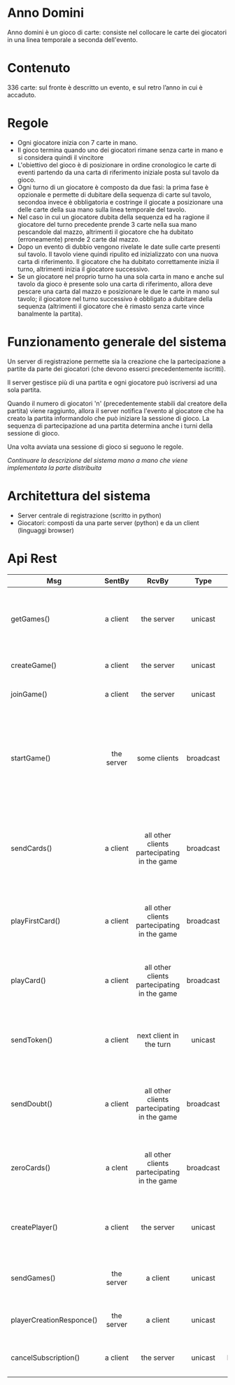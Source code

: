 Anno Domini
===========

Anno domini è un gioco di carte: consiste nel collocare le carte dei giocatori in una linea temporale a seconda dell'evento.

Contenuto
=========
336 carte: sul fronte è descritto un evento, e sul retro l’anno in cui è accaduto.

Regole
======
* Ogni giocatore inizia con 7 carte in mano.
* Il gioco termina quando uno dei giocatori rimane senza carte in mano e si considera quindi il vincitore
* L'obiettivo del gioco è di posizionare in ordine cronologico le carte di eventi partendo da una carta di riferimento iniziale posta sul tavolo da gioco.
* Ogni turno di un giocatore è composto da due fasi: la prima fase è opzionale e permette di dubitare della sequenza di carte sul tavolo, secondoa invece è obbligatoria e costringe il giocate a posizionare una delle carte della sua mano sulla linea temporale del tavolo. 
* Nel caso in cui un giocatore dubita della sequenza ed ha ragione il giocatore del turno precedente prende 3 carte nella sua mano pescandole dal mazzo, altrimenti il giocatore che ha dubitato (erroneamente) prende 2 carte dal mazzo.
* Dopo un evento di dubbio vengono rivelate le date sulle carte presenti sul tavolo. Il tavolo viene quindi ripulito ed inizializzato con una nuova carta di riferimento. Il giocatore che ha dubitato correttamente inizia il turno, altrimenti inizia il giocatore successivo.
* Se un giocatore nel proprio turno ha una sola carta in mano e anche sul tavolo da gioco è presente solo una carta di riferimento, allora deve pescare una carta dal mazzo e posizionare le due le carte in mano sul tavolo; il giocatore nel turno successivo è obbligato a dubitare della sequenza (altrimenti il giocatore che è rimasto senza carte vince banalmente la partita).

Funzionamento generale del sistema
==================================
Un server di registrazione permette sia la creazione che la partecipazione a partite da parte dei giocatori (che devono esserci precedentemente iscritti).

Il server gestisce più di una partita e ogni giocatore può iscriversi ad una sola partita.

Quando il numero di giocatori 'n' (precedentemente stabili dal creatore della partita) viene raggiunto, allora il server notifica l'evento al giocatore che ha creato la partita informandolo che può iniziare la sessione di gioco.
La sequenza di partecipazione ad una partita determina anche i turni della sessione di gioco.

Una volta avviata una sessione di gioco si seguono le regole. 

_Continuare la descrizione del sistema mano a mano che viene implementata la parte distribuita_

Architettura del sistema
========================
* Server centrale di registrazione (scritto in python)
* Giocatori: composti da una parte server (python) e da un client (linguaggi browser)


Api Rest
==================
| Msg | SentBy | RcvBy | Type |Crud | Description |
|-----|:------:|:-----:|:----:|:---:|------------:|
| getGames() | a client | the server | unicast | GET |un client desidera ricevere la lista di partite pubbliche disponibili sul server |
| createGame() | a client | the server | unicast | POST |un client intende creare una nuova partita |
| joinGame() | a client | the server | unicast | PUT |un client intende partecipare ad una partita |
| startGame() | the server | some clients | broadcast | PUT | quando il server capisce che una partita può cominciare (raggiungimento del numero di giocatori prestabilito) allora fa cominciare la partita
| sendCards() | a client | all other clients partecipating in the game | broadcast | PUT | il client che ha creato la partita invia agli altri partecipanti il le carte delle loro mani e il mazzo di carte rimanenti del banco |
| playFirstCard() | a client | all other clients partecipating in the game | broadcast | PUT | il client che ha creato la partita mette sul tavolo la prima carta del gioco e la comunica a tutti gli altri giocatori |
| playCard() | a client | all other clients partecipating in the game | broadcast | PUT | un giocatore gioca una carta dalla propria mano mettendola sul banco |
| sendToken() | a client | next client in the turn | unicast | PUT | il giocatore che termina il proprio turno passa il token al giocatore del turno successivo |
| sendDoubt() | a client | all other clients partecipating in the game | broadcast | ? | un giocatore dubita sulla sequenza degli eventi del banco e lo rende noto a tutti gli altri giocatori | 
| zeroCards() | a clent | all other clients partecipating in the game | broadcast | POST | un giocatore comunica a tutti gli altri che non ha più carte in mano e quindi ha vinto la partita |
| createPlayer() | a client | the server | unicast | POST | un client richiede al server la creazione del profilo di giocatore |
| sendGames() | the server | a client | unicast | POST | il server invia al client richiedente la lista di partite disponibili |
| playerCreationResponce() | the server | a client | unicast | ? | il server invia l'esito della creazione di un giocatore |  
| cancelSubscription() | a client | the server | unicast | DELETE | il client invia un messaggio al server di uscita dalla partita |